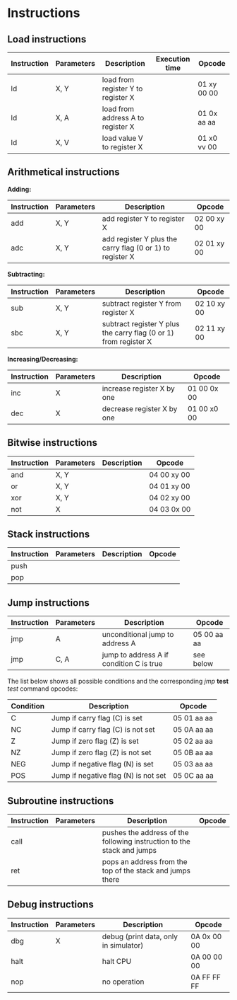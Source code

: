 # Instructions

## Load instructions

| Instruction | Parameters | Description                        | Execution time | Opcode      |
| ----------- | ---------- | ---------------------------------- | -------------- | ----------- |
| ld          | X, Y       | load from register Y to register X |                | 01 xy 00 00 |
| ld          | X, A       | load from address A to register X  |                | 01 0x aa aa |
| ld          | X, V       | load value V to register X         |                | 01 x0 vv 00 |

## Arithmetical instructions

**Adding:**

| Instruction | Parameters | Description                                               | Opcode      |
| ----------- | ---------- | --------------------------------------------------------- | ----------- |
| add         | X, Y       | add register Y to register X                              | 02 00 xy 00 |
| adc         | X, Y       | add register Y plus the carry flag (0 or 1) to register X | 02 01 xy 00 |

**Subtracting:**

| Instruction | Parameters | Description                                                      | Opcode      |
| ----------- | ---------- | ---------------------------------------------------------------- | ----------- |
| sub         | X, Y       | subtract register Y from register X                              | 02 10 xy 00 |
| sbc         | X, Y       | subtract register Y plus the carry flag (0 or 1) from register X | 02 11 xy 00 |

**Increasing/Decreasing:**

| Instruction | Parameters | Description                | Opcode      |
| ----------- | ---------- | -------------------------- | ----------- |
| inc         | X          | increase register X by one | 01 00 0x 00 |
| dec         | X          | decrease register X by one | 01 00 x0 00 |

## Bitwise instructions

| Instruction | Parameters | Description | Opcode      |
| ----------- | ---------- | ----------- | ----------- |
| and         | X, Y       |             | 04 00 xy 00 |
| or          | X, Y       |             | 04 01 xy 00 |
| xor         | X, Y       |             | 04 02 xy 00 |
| not         | X          |             | 04 03 0x 00 |

## Stack instructions

| Instruction | Parameters | Description | Opcode      |
| ----------- | ---------- | ----------- | ----------- |
| push        |            |             |             |
| pop         |            |             |             |

## Jump instructions

| Instruction | Parameters | Description                              | Opcode      |
| ----------- | ---------- | ---------------------------------------- | ----------- |
| jmp         | A          | unconditional jump to address A          | 05 00 aa aa |    
| jmp         | C, A       | jump to address A if condition C is true | see below   |

The list below shows all possible conditions and the corresponding *jmp* **test** *test* command opcodes:

| Condition | Description                          | Opcode      |
| --------- | ------------------------------------ | ----------- |
| C         | Jump if carry flag (C) is set        | 05 01 aa aa |
| NC        | Jump if carry flag (C) is not set    | 05 0A aa aa |
| Z         | Jump if zero flag (Z) is set         | 05 02 aa aa |
| NZ        | Jump if zero flag (Z) is not set     | 05 0B aa aa |
| NEG       | Jump if negative flag (N) is set     | 05 03 aa aa |
| POS       | Jump if negative flag (N) is not set | 05 0C aa aa |

## Subroutine instructions

| Instruction | Parameters | Description                                                            | Opcode      |
| ----------- | ---------- | ---------------------------------------------------------------------- | ----------- |
| call        |            | pushes the address of the following instruction to the stack and jumps |             |
| ret         |            | pops an address from the top of the stack and jumps there              |             |

## Debug instructions

| Instruction | Parameters | Description                           | Opcode      |
| ----------- | ---------- | ------------------------------------- | ----------- |
| dbg         | X          | debug (print data, only in simulator) | 0A 0x 00 00 |
| halt        |            | halt CPU                              | 0A 00 00 00 |
| nop         |            | no operation                          | 0A FF FF FF |